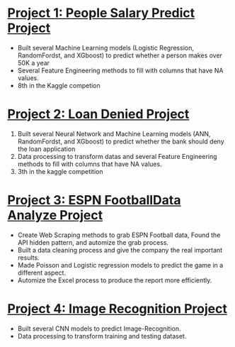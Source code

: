 
# [Project 1: People Salary Predict Project](https://github.com/FrankDTS/Predict_Perple_Salary)
  * Built several Machine Learning models (Logistic Regression, RandomFordst, and XGboost) to predict whether a person makes over 50K a year
  * Several Feature Engineering methods to fill with columns that have NA values.
  * 8th in the Kaggle competion


# [Project 2: Loan Denied Project](https://github.com/FrankDTS/Loan_Denied_Project)
  1. Built several Neural Network and Machine Learning models (ANN, RandomFordst, and XGboost) to predict whether the bank should deny the loan application
  2. Data processing to transform datas and several Feature Engineering methods to fill with columns that have NA values.
  3. 3th in the kaggle competition


# [Project 3: ESPN FootballData Analyze Project](https://github.com/FrankDTS/ESPN-Football-Analyze)

  * Create Web Scraping methods to grab ESPN Football data, Found the API hidden pattern, and automize the grab process.
  * Built a data cleaning process and give the company the real important results.
  * Made Poisson and Logistic regression models to predict the game in a different aspect.
  * Automize the Excel process to produce the report more efficiently.

# [Project 4: Image Recognition Project](https://github.com/FrankDTS/Image-Recognition)
  * Built several CNN models to predict Image-Recognition.
  * Data processing to transform training and testing dataset.
